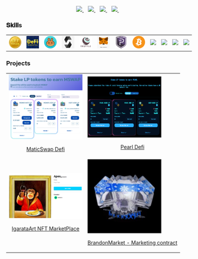 <p align='center'>
<a href="https://t.me/kroim1202">
  <img src="https://img.shields.io/badge/telegram-%230077B5.svg?&style=for-the-badge&logo=telegram&logoColor=white" />
</a>&nbsp;&nbsp;
<a href="https://join.skype.com/invite/eumi2mzscGm8">
  <img src="https://img.shields.io/badge/skype-%231DA1F3.svg?&style=for-the-badge&logo=skype&logoColor=white" />
</a>&nbsp;&nbsp;
<a href="https://www.linkedin.com/in/kroim1202">
  <img src="https://img.shields.io/badge/linkedin-%230077B5.svg?&style=for-the-badge&logo=linkedin&logoColor=white" />
</a>&nbsp;&nbsp;
<a href="mailto:wonderfulplayer@outlook.com">
  <img src="https://img.shields.io/badge/email me-%231DA1F3.svg?&style=for-the-badge&logo=gmail&logoColor=white" />
</a>&nbsp;&nbsp;
</p>

### 𝐒𝐤𝐢𝐥𝐥s
<table>
  <tr>
      <td><img src="https://github.com/kroim/profile/blob/master/icons/icon_nft.png?raw=true" width="200"></td>
      <td><img src="https://github.com/kroim/profile/blob/master/icons/icon_defi.png?raw=true" width="200"></td>
      <td><img src="https://github.com/kroim/profile/blob/master/icons/icon_pancake.png?raw=true" width="200"></td>
      <td><img src="https://github.com/kroim/profile/blob/master/icons/icon_solidity.png?raw=true" width="200"></td>
      <td><img src="https://github.com/kroim/profile/blob/master/icons/icon_truffle.png?raw=true" width="200"></td>
      <td><img src="https://github.com/kroim/profile/blob/master/icons/icon_metamask.png?raw=true" width="200"></td>
      <td><img src="https://github.com/kroim/profile/blob/master/icons/icon_pivx.png?raw=true" width="200"></td>
      <td><img src="https://github.com/kroim/profile/blob/master/icons/icon_bitcoin.png?raw=true" width="200"></td>
      <td><img src="https://cdn.iconscout.com/icon/free/png-128/javascript-1174950.png" width="200"></td>
      <td><img src="https://cdn.iconscout.com/icon/free/png-128/node-1174925.png" width="200"></td>
      <td><img src="https://cdn.iconscout.com/icon/free/png-128/react-1175109.png" width="200"></td>
      <td><img src="https://cdn.iconscout.com/icon/free/png-128/vue-282497.png" width="200"></td>
  </tr>  
</table>

### Projects
<table>
        <tr>
            <td>
                <a href="https://maticfront.web.app/farms">
                    <img src="https://github.com/kroim/profile/blob/master/projects/maticswap.png?raw=true" width="200">
                    <p align="center">MaticSwap Defi</p>
                </a>
            </td>
            <td>
                <a href="https://pearl-frontend-v1.vercel.app/farms">
                    <img src="https://github.com/kroim/profile/blob/master/projects/pearl.png?raw=true" width="200">
                    <p align="center">Pearl Defi</p>
                </a>
            </td>
          </tr>
          <tr>
            <td>
                <a href="http://18.188.94.167:5000/">
                    <img src="https://github.com/kroim/profile/blob/master/projects/IgarataArtNFT.png?raw=true" width="200">
                    <p align="center">IgarataArt NFT MarketPlace</p>
                </a>
            </td>
            <td>
                <a href="https://github.com/kroim/BrandonMarketing-Contract">
                    <img src="https://github.com/kroim/profile/blob/master/projects/NFT_BrandonMarket.png?raw=true" width="200">
                    <p align="center">BrandonMarket - Marketing contract</p>
                </a>
            </td>                      
        </tr>       
</table>



